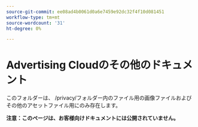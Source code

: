 ```yaml
---
source-git-commit: ee08ad4b0061d0a6e7459e92dc32f4f10d081451
workflow-type: tm+mt
source-wordcount: '31'
ht-degree: 0%

---
```

# Advertising Cloudのその他のドキュメント

このフォルダーは、 /privacy/フォルダー内のファイル用の画像ファイルおよびその他のアセットファイル用にのみ存在します。

**注意：このページは、お客様向けドキュメントには公開されていません。**
